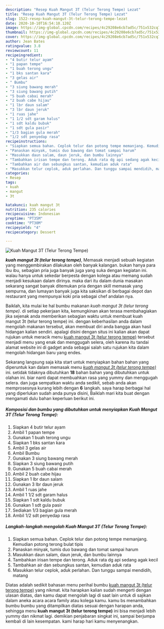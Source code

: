 ```yaml
---
description: "Resep Kuah Mangut 3T (Telur Terong Tempe) Lezat"
title: "Resep Kuah Mangut 3T (Telur Terong Tempe) Lezat"
slug: 1522-resep-kuah-mangut-3t-telur-terong-tempe-lezat
date: 2020-10-10T16:54:10.120Z
image: https://img-global.cpcdn.com/recipes/4c29208e6cb7ad5c/751x532cq70/kuah-mangut-3t-telur-terong-tempe-foto-resep-utama.jpg
thumbnail: https://img-global.cpcdn.com/recipes/4c29208e6cb7ad5c/751x532cq70/kuah-mangut-3t-telur-terong-tempe-foto-resep-utama.jpg
cover: https://img-global.cpcdn.com/recipes/4c29208e6cb7ad5c/751x532cq70/kuah-mangut-3t-telur-terong-tempe-foto-resep-utama.jpg
author: Jean Bates
ratingvalue: 3.8
reviewcount: 11
recipeingredient:
- "4 butir telur ayam"
- "1 papan tempe"
- "1 buah terong ungu"
- "1 bks santan kara"
- "3 gelas air"
- " Bumbu"
- "3 siung bawang merah"
- "3 siung bawang putih"
- "5 buah cabai merah"
- "2 buah cabe hijau"
- "1 lbr daun salam"
- "3 lbr daun jeruk"
- "1 ruas jahe"
- "1 1/2 sdt garam halus"
- "1 sdt kaldu bubuk"
- "1 sdt gula pasir"
- "1/3 bagian gula merah"
- "1/2 sdt penyedap rasa"
recipeinstructions:
- "Siapkan semua bahan. Ceplok telur dan potong tempe memanjang. Kemudian potong terong bulat tipis"
- "Panaskan minyak, tumis duo bawang dan tomat sampai harum"
- "Masukkan daun salam, daun jeruk, dan bumbu lainnya"
- "Tambahkan irisan tempe dan terong. Aduk rata dg api sedang agak kecil"
- "Tambahkan air dan sebungkus santan, kemudian aduk rata"
- "Masukkan telur ceplok, aduk perlahan. Dan tunggu sampai mendidih, matang"
categories:
- Resep
tags:
- kuah
- mangut
- 3t

katakunci: kuah mangut 3t 
nutrition: 235 calories
recipecuisine: Indonesian
preptime: "PT35M"
cooktime: "PT30M"
recipeyield: "4"
recipecategory: Dessert

---
```



![Kuah Mangut 3T (Telur Terong Tempe)](https://img-global.cpcdn.com/recipes/4c29208e6cb7ad5c/751x532cq70/kuah-mangut-3t-telur-terong-tempe-foto-resep-utama.jpg)

<b><i>kuah mangut 3t (telur terong tempe)</i></b>, Memasak menjadi sebuah kegiatan yang menggembirakan dilakukan oleh banyak kalangan. bukan hanya para ibu ibu, sebagian pria juga banyak juga yang suka dengan kegiatan ini. walau hanya untuk sekedar berpesta dengan kolega atau memang sudah menjadi kesukaan dalam dirinya. maka dari itu dalam dunia masakan sekarang sangat banyak ditemukan pria dengan skill memasak yang sempurna, dan lumayan banyak juga kita saksikan di berbagai depot dan restaurant yang mempunyai koki pria sebagai chef andalan nya.

Baiklah, kita mulai ke hal bumbu makanan <i>kuah mangut 3t (telur terong tempe)</i>. di setiap pekerjaan kita, kemungkinan akan terasa membahagiakan jika sejenak anda memberikan sebagian waktu untuk membuat kuah mangut 3t (telur terong tempe) ini. dengan keberhasilan anda dalam mengolah makanan tersebut, akan membuat diri anda bangga akan hasil hidangan kalian sendiri. apalagi disini dengan situs ini kalian akan dapat rujukan untuk meracik menu <u>kuah mangut 3t (telur terong tempe)</u> tersebut menjadi menu yang enak dan menggugah selera, oleh karena itu tandai alamat website ini di gadget anda sebagai salah satu rujukan kita dalam mengolah hidangan baru yang endes.




Sekarang langsung saja kita start untuk menyiapkan bahan bahan yang diperuntuk kan dalam memasak menu <u><i>kuah mangut 3t (telur terong tempe)</i></u> ini. setidak tidaknya dibutuhkan <b>18</b> bahan bahan yang dibutuhkan untuk olahan ini. biar nanti dapat membuahkan rasa yang yummy dan menggugah selera. dan juga sempatkan waktu anda sedikit, sebab anda akan memprosesnya kurang lebih dengan <b>6</b> langkah. saya harap berbagai hal yang diperlukan sudah anda punya disini, Baiklah mari kita buat dengan mengamati dulu bahan keperluan berikut ini.

<!--inarticleads1-->

##### Komposisi dan bumbu yang dibutuhkan untuk menyiapkan Kuah Mangut 3T (Telur Terong Tempe):

1. Siapkan 4 butir telur ayam
1. Ambil 1 papan tempe
1. Gunakan 1 buah terong ungu
1. Siapkan 1 bks santan kara
1. Ambil 3 gelas air
1. Ambil  Bumbu
1. Gunakan 3 siung bawang merah
1. Siapkan 3 siung bawang putih
1. Gunakan 5 buah cabai merah
1. Ambil 2 buah cabe hijau
1. Siapkan 1 lbr daun salam
1. Gunakan 3 lbr daun jeruk
1. Ambil 1 ruas jahe
1. Ambil 1 1/2 sdt garam halus
1. Siapkan 1 sdt kaldu bubuk
1. Gunakan 1 sdt gula pasir
1. Sediakan 1/3 bagian gula merah
1. Ambil 1/2 sdt penyedap rasa




<!--inarticleads2-->

##### Langkah-langkah mengolah Kuah Mangut 3T (Telur Terong Tempe):

1. Siapkan semua bahan. Ceplok telur dan potong tempe memanjang. Kemudian potong terong bulat tipis
1. Panaskan minyak, tumis duo bawang dan tomat sampai harum
1. Masukkan daun salam, daun jeruk, dan bumbu lainnya
1. Tambahkan irisan tempe dan terong. Aduk rata dg api sedang agak kecil
1. Tambahkan air dan sebungkus santan, kemudian aduk rata
1. Masukkan telur ceplok, aduk perlahan. Dan tunggu sampai mendidih, matang




Diatas adalah sedikit bahasan menu perihal bumbu <u>kuah mangut 3t (telur terong tempe)</u> yang nikmat. kita harapkan kalian sudah mengerti dengan ulasan diatas, dan kamu dapat mengolah lagi di saat lain untuk di sajikan dalam aneka acara acara family atau kolega kamu. kamu bs menambahkan bumbu bumbu yang ditampilkan diatas sesuai dengan harapan anda, sehingga menu <b>kuah mangut 3t (telur terong tempe)</b> ini bisa menjadi lebih yummy dan nikmat lagi. demikian penjabaran singkat ini, sampai berjumpa kembali di lain kesempatan. kami harap hari kamu menyenangkan.
